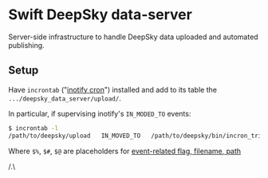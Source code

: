 # Swift DeepSky data-server

Server-side infrastructure to handle DeepSky data uploaded and automated publishing.

## Setup

Have `incrontab` ("[inotify cron](https://inotify.aiken.cz/?section=incron&page=about&lang=en)") installed and add to its table the `.../deepsky_data_server/upload/`.

In particular, if supervising inotify's `IN_MODED_TO` events:
```bash
$ incrontab -l
/path/to/deepsky/upload   IN_MOVED_TO   /path/to/deepsky/bin/incron_trigger.sh   $%   $#   $@
```

Where `$%`, `$#`, `$@` are placeholders for [event-related flag, filename, path](https://linux.die.net/man/5/incrontab)

/.\ 
